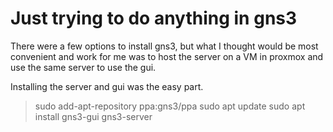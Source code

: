 # Just trying to do anything in gns3

There were a few options to install gns3, but what I thought would be most convenient and work for me was to host the server on a VM in proxmox and use the same server to use the gui. 

Installing the server and gui was the easy part. 

>sudo add-apt-repository ppa:gns3/ppa
 sudo apt update
 sudo apt install gns3-gui gns3-server
